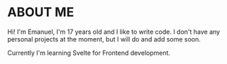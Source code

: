 # ABOUT ME
Hi! I'm Emanuel, I'm 17 years old and I like to write code. I don't have any personal projects at the moment, but I will do and add some soon.

Currently I'm learning Svelte for Frontend development.
